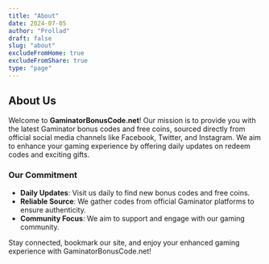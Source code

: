 ```yaml
---
title: "About"
date: 2024-07-05
author: "Prollad"
draft: false
slug: "about"
excludeFromHome: true
excludeFromShare: true
type: "page"
---
```


## About Us

Welcome to **GaminatorBonusCode.net**! Our mission is to provide you with the latest Gaminator bonus codes and free coins, sourced directly from official social media channels like Facebook, Twitter, and Instagram. We aim to enhance your gaming experience by offering daily updates on redeem codes and exciting gifts.

### Our Commitment
- **Daily Updates**: Visit us daily to find new bonus codes and free coins.
- **Reliable Source**: We gather codes from official Gaminator platforms to ensure authenticity.
- **Community Focus**: We aim to support and engage with our gaming community.

Stay connected, bookmark our site, and enjoy your enhanced gaming experience with GaminatorBonusCode.net!